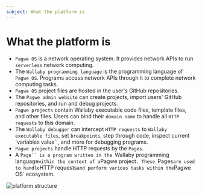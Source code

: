 ```yaml
---
subject: What the platform is
---
```

# What the platform is

- `Pagwe OS` is a network operating system. It provides network APIs to run `serverless` network computing.
- The `Wallaby programming language` is the programming language of `Pagwe OS`. Programs access network APIs through it to complete network computing tasks.
- `Pagwe OS` project files are hosted in the user's GitHub repositories.
- The `Pagwe admin website` can create projects, import users' GitHub repositories, and run and debug projects.
- `Pagwe projects` contain Wallaby executable code files, template files, and other files. Users can bind their `domain name` to handle all `HTTP requests` to this domain.
- The `Wallaby debugger` can intercept `HTTP requests` to `Wallaby executable files`, set `breakpoints`, step through code, inspect current `variables value``, and more for debugging programs.
- `Pagwe projects` handle HTTP requests by the `Pages`. 
- A `Page`` is a program written in the `Wallaby programming language` within the context of a `Pagwe project`. These `Pages` are used to handle `HTTP requests` and perform various tasks within the `Pagwe OS` ecosystem.

![platform structure](/public/images/wby_platform.png)
